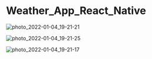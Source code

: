 # Weather_App_React_Native

![photo_2022-01-04_19-21-21](https://user-images.githubusercontent.com/64854687/148065455-94e7d05c-ca1b-487d-8514-b43f7d1db533.jpg)

![photo_2022-01-04_19-21-25](https://user-images.githubusercontent.com/64854687/148065448-cbb1f888-f5e5-4bd4-b707-54dfe10d3bed.jpg)

![photo_2022-01-04_19-21-17](https://user-images.githubusercontent.com/64854687/148065390-efc28e20-29ea-443b-b7d7-ea591c7ca3b5.jpg)


